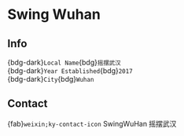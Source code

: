 # Swing Wuhan

## Info

{bdg-dark}`Local Name`{bdg}`摇摆武汉`  
{bdg-dark}`Year Established`{bdg}`2017`  
{bdg-dark}`City`{bdg}`Wuhan`  

## Contact

{fab}`weixin;ky-contact-icon` SwingWuHan 摇摆武汉  

